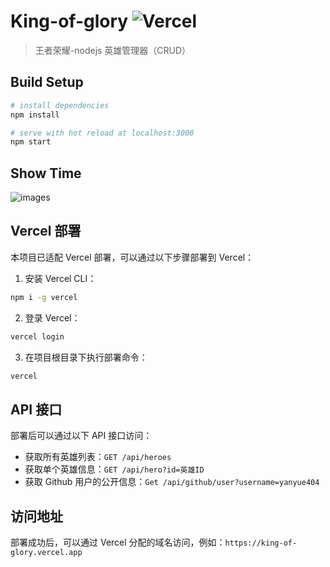# King-of-glory ![Vercel](https://vercelbadge.vercel.app/api/yanyue404/King-of-glory?style=flat-square)

> 王者荣耀-nodejs 英雄管理器（CRUD）

## Build Setup

```bash
# install dependencies
npm install

# serve with hot reload at localhost:3000
npm start

```

## Show Time

![images](./screenshot/showTime.gif)

## Vercel 部署

本项目已适配 Vercel 部署，可以通过以下步骤部署到 Vercel：

1. 安装 Vercel CLI：

```bash
npm i -g vercel
```

2. 登录 Vercel：

```bash
vercel login
```

3. 在项目根目录下执行部署命令：

```bash
vercel
```

## API 接口

部署后可以通过以下 API 接口访问：

- 获取所有英雄列表：`GET /api/heroes`
- 获取单个英雄信息：`GET /api/hero?id=英雄ID`
- 获取 Github 用户的公开信息：`Get /api/github/user?username=yanyue404`

## 访问地址

部署成功后，可以通过 Vercel 分配的域名访问，例如：`https://king-of-glory.vercel.app`

